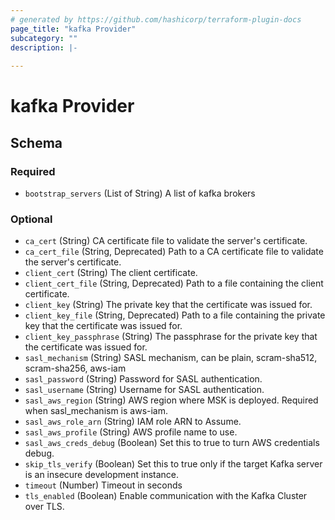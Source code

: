 ```yaml
---
# generated by https://github.com/hashicorp/terraform-plugin-docs
page_title: "kafka Provider"
subcategory: ""
description: |-
  
---
```


# kafka Provider





<!-- schema generated by tfplugindocs -->
## Schema

### Required

- `bootstrap_servers` (List of String) A list of kafka brokers

### Optional

- `ca_cert` (String) CA certificate file to validate the server's certificate.
- `ca_cert_file` (String, Deprecated) Path to a CA certificate file to validate the server's certificate.
- `client_cert` (String) The client certificate.
- `client_cert_file` (String, Deprecated) Path to a file containing the client certificate.
- `client_key` (String) The private key that the certificate was issued for.
- `client_key_file` (String, Deprecated) Path to a file containing the private key that the certificate was issued for.
- `client_key_passphrase` (String) The passphrase for the private key that the certificate was issued for.
- `sasl_mechanism` (String) SASL mechanism, can be plain, scram-sha512, scram-sha256, aws-iam
- `sasl_password` (String) Password for SASL authentication.
- `sasl_username` (String) Username for SASL authentication.
- `sasl_aws_region` (String) AWS region where MSK is deployed. Required when sasl_mechanism is aws-iam.
- `sasl_aws_role_arn` (String) IAM role ARN to Assume.
- `sasl_aws_profile` (String) AWS profile name to use.
- `sasl_aws_creds_debug` (Boolean) Set this to true to turn AWS credentials debug.
- `skip_tls_verify` (Boolean) Set this to true only if the target Kafka server is an insecure development instance.
- `timeout` (Number) Timeout in seconds
- `tls_enabled` (Boolean) Enable communication with the Kafka Cluster over TLS.
